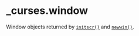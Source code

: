 # _curses.window

Window objects returned by [`initscr()`](/modules/curses/initscr.md) and [`newwin()`](/modules/curses/newwin.md).
